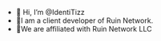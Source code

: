 - 👋 Hi, I’m @IdentiTizz
- 👋I am a client developer of Ruin Network.
- 👋We are affiliated with Ruin Network LLC
